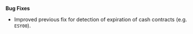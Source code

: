 **Bug Fixes**

* Improved previous fix for detection of expiration of cash contracts (e.g. `ESY00`).